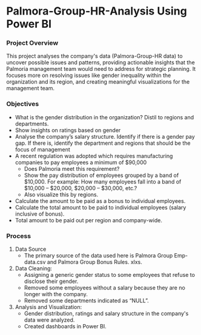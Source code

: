 # Palmora-Group-HR-Analysis Using Power BI
### Project Overview
This project analyses the company's data (Palmora-Group-HR data) to uncover possible issues and patterns, providing actionable insights that the Palmoria management team would need to address for strategic planning. It focuses more on resolving issues like gender inequality within the organization and its region, and creating meaningful visualizations for the management team.


### Objectives
- What is the gender distribution in the organization? Distil to regions and departments.
- Show insights on ratings based on gender
- Analyse the company’s salary structure. Identify if there is a gender pay gap. If there is, identify the department and regions that should be the focus of management
- A recent regulation was adopted which requires manufacturing companies to pay employees a minimum of $90,000
    - Does Palmoria meet this requirement?
    - Show the pay distribution of employees grouped by a band of $10,000. For example: How many employees fall into a band of $10,000 – $20,000, $20,000 – $30,000, etc.?
    - Also visualize this by regions.
- Calculate the amount to be paid as a bonus to individual employees.
- Calculate the total amount to be paid to individual employees (salary inclusive of bonus).
- Total amount to be paid out per region and company-wide.


### Process
1.  Data Source
    - The primary source of the data used here is Palmora Group Emp-data.csv and Palmora Group Bonus Rules. xlxs.
2.	Data Cleaning:
	  - Assigning a generic gender status to some employees that refuse to disclose their gender.
    - Removed some employees without a salary because they are no longer with the company.
    - Removed some departments indicated as “NULL”.
3.	Analysis and Visualization:
    -	Gender distribution, ratings and salary structure in the company's data were analyzed.
    -	Created dashboards in Power BI.
